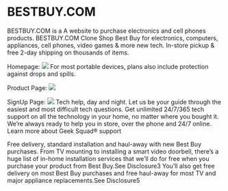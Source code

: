 # BESTBUY.COM
BESTBUY.COM is a A website to purchase electronics and cell phones products.
BESTBUY.COM Clone
Shop Best Buy for electronics, computers, appliances, cell phones, video games & more new tech. In-store pickup & free 2-day shipping on thousands of items.



Homepage:
<img src="https://miro.medium.com/max/640/1*Avnwfn8LNZu-2zohwAP4Hg.webp">
For most portable devices, plans also include protection against drops and spills.

Product Page:
<img src="https://miro.medium.com/max/640/1*E5bzaINfI9KQ8Zx7CWGWiw.webp">

SignUp Page:
<img src="https://miro.medium.com/max/640/1*AfZ2-lw9hebF_-zDY3ZOqA.webp"/>
Tech help, day and night.
Let us be your guide through the easiest and most difficult tech questions. Get unlimited 24/7/365 tech support on all the technology in your home, no matter where you bought it. We’re always ready to help you in store, over the phone and 24/7 online.
Learn more about Geek Squad® support

Free delivery, standard installation and haul-away
with new Best Buy purchases.
From TV mounting to installing a smart video doorbell, there’s a huge list of in-home installation services that we’ll do for free when you purchase your product from Best Buy.See Disclosure3 You’ll also get free delivery on most Best Buy purchases and free haul-away for most TV and major appliance replacements.See Disclosure5
